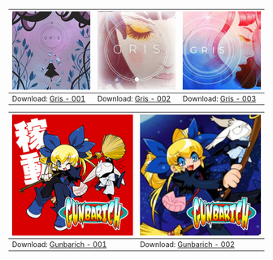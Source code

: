 <!--gris-->

| ![Gris 001](/icon/preview/gris-icon-001-[0100E1700C31C000].jpg) | ![Gris 002](/icon/preview/gris-icon-002-[0100E1700C31C000].jpg) | ![Gris 003](/icon/preview/gris-icon-003-[0100E1700C31C000].jpg) |
| --- | --- | --- |
| Download: [Gris - 001](../../../raw/main/icon/zip/gris-icon-001-[0100E1700C31C000].zip) | Download: [Gris - 002](../../../raw/main/icon/zip/gris-icon-002-[0100E1700C31C000].zip) | Download: [Gris - 003](../../../raw/main/icon/zip/gris-icon-003-[0100E1700C31C000].zip) |

<!--Gunbarich-->

| ![Gunbarich 001](/icon/preview/Gunbarich-icon-001-[01002B2004F76000].jpg) | ![Gunbarich 002](/icon/preview/Gunbarich-icon-002-[01002B2004F76000].jpg) |
| --- | --- |
| Download: [Gunbarich - 001](../../../raw/main/icon/zip/Gunbarich-icon-001-[01002B2004F76000].zip) | Download: [Gunbarich - 002](../../../raw/main/icon/zip/Gunbarich-icon-002-[01002B2004F76000].zip) |
